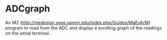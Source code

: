 ADCgraph
========

An M2 (http://medesign.seas.upenn.edu/index.php/Guides/MaEvArM) program to read from the ADC and display a scrolling graph of the readings on the serial terminal.
